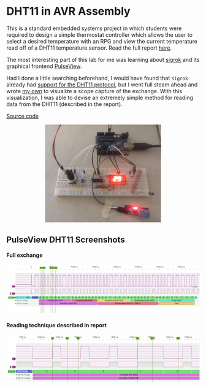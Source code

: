 # DHT11 in AVR Assembly

This is a standard embedded systems project in which students were
required to design a simple thermostat controller which allows the user to
select a desired temperature with an RPG and view the current temperature
read off of a DHT11 temperature sensor. Read the full report [here](report/report.pdf).

The most interesting part of this lab for me was learning about
[sigrok](https://sigrok.org/wiki/Main_Page) and its graphical frontend
[PulseView](https://sigrok.org/wiki/PulseView).

Had I done a little searching beforehand, I would have found that `sigrok`
already had [support for the DHT11 protocol](https://www.sigrok.org/blog/new-protocol-decoder-aosong-am230x-dht11),
but I went full steam ahead and wrote [my own](dht11/pd.py) to visualize a scope capture of
the exchange. With this visualization, I was able to devise an extremely simple method for
reading data from the DHT11 (described in the report).

[Source code](main.S)

<p align=center><img src=report/breadboard.jpg width=60%></p>

## PulseView DHT11 Screenshots
#### Full exchange
<p align=center><img src=report/sigrok-pulseview.png></p>

#### Reading technique described in report
<p align=center><img src=report/reading-dht11.png></p>
